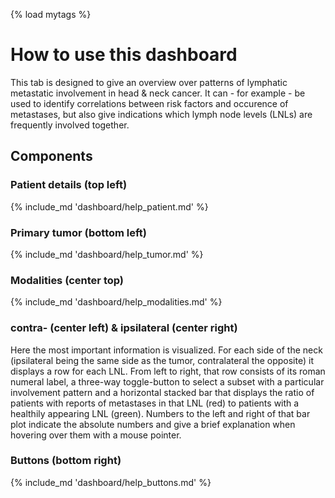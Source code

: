 {% load mytags %}

# How to use this dashboard

This tab is designed to give an overview over patterns of lymphatic metastatic involvement in head & neck cancer. It can - for example - be used to identify correlations between risk factors and occurence of metastases, but also give indications which lymph node levels (LNLs) are frequently involved together.

## Components

### Patient details (top left)

{% include_md 'dashboard/help_patient.md' %}

### Primary tumor (bottom left)

{% include_md 'dashboard/help_tumor.md' %}

### Modalities (center top)

{% include_md 'dashboard/help_modalities.md' %}

### contra- (center left) & ipsilateral (center right)

Here the most important information is visualized. For each side of the neck (ipsilateral being the same side as the tumor, contralateral the opposite) it displays a row for each LNL. From left to right, that row consists of its roman numeral label, a three-way toggle-button to select a subset with a particular involvement pattern and a horizontal stacked bar that displays the ratio of patients with reports of metastases in that LNL (red) to patients with a healthily appearing LNL (green). Numbers to the left and right of that bar plot indicate the absolute numbers and give a brief explanation when hovering over them with a mouse pointer.

### Buttons (bottom right)

{% include_md 'dashboard/help_buttons.md' %}